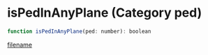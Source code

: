 # isPedInAnyPlane (Category ped)

```js
function isPedInAnyPlane(ped: number): boolean
```

[filename](isPedInAnyPlane_m.md ':include')